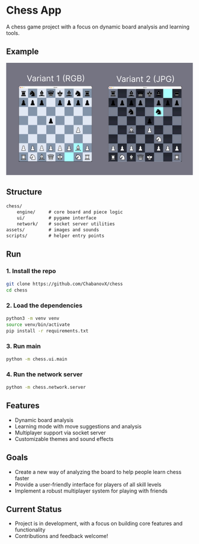 # Chess App

A chess game project with a focus on dynamic board analysis and learning tools.

## Example

![Board themes](https://github.com/ChabanovX/chess/blob/main/board_variations.png)

## Structure

```
chess/
    engine/     # core board and piece logic
    ui/         # pygame interface
    network/    # socket server utilities
assets/         # images and sounds
scripts/        # helper entry points
```

## Run

### 1. Install the repo
```bash
git clone https://github.com/ChabanovX/chess
cd chess
```

### 2. Load the dependencies
```bash
python3 -m venv venv
source venv/bin/activate
pip install -r requirements.txt
```

### 3. Run main
```bash
python -m chess.ui.main
```

### 4. Run the network server
```bash
python -m chess.network.server
```

## Features

* Dynamic board analysis
* Learning mode with move suggestions and analysis
* Multiplayer support via socket server
* Customizable themes and sound effects

## Goals

* Create a new way of analyzing the board to help people learn chess faster
* Provide a user-friendly interface for players of all skill levels
* Implement a robust multiplayer system for playing with friends

## Current Status

* Project is in development, with a focus on building core features and functionality
* Contributions and feedback welcome!